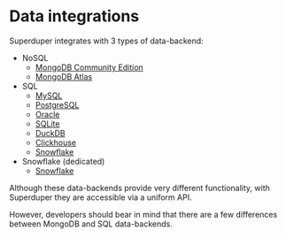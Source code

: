 # Data integrations

Superduper integrates with 3 types of data-backend:

- NoSQL
    - [MongoDB Community Edition](https://www.mongodb.com/try/download/community)
    - [MongoDB Atlas](https://www.mongodb.com/products/platform/atlas-database)
- SQL
    - [MySQL](https://www.mysql.com/)
    - [PostgreSQL](https://www.postgresql.org/)
    - [Oracle](https://www.oracle.com/database/)
    - [SQLite](https://www.sqlite.org/)
    - [DuckDB](https://duckdb.org/)
    - [Clickhouse](https://clickhouse.com/)
    - [Snowflake](https://www.snowflake.com/en/)
- Snowflake (dedicated)
    - [Snowflake](https://www.snowflake.com/en/)

Although these data-backends provide very different functionality, 
with Superduper they are accessible via a uniform API.

However, developers should bear in mind that there are a few 
differences between MongoDB and SQL data-backends.


